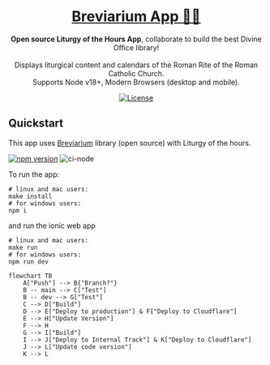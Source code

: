 <h1 align="center">
  <a href="https://github.com/breviarium-app/breviarium--app">
    Breviarium App 🙏🏼
  </a>
</h1>

<p align="center">
  <b>Open source Liturgy of the Hours App</b>, collaborate to build the best Divine Office library!<br><br>
  Displays liturgical content and calendars of the Roman Rite of the Roman Catholic Church.<br>
  Supports Node v18+, Modern Browsers (desktop and mobile).
</p>

<p align="center">
  <a href="LICENSE">
    <img alt="License" src="https://img.shields.io/badge/license-MIT-blue?color=blue&style=flat">
</a>
</p>

## Quickstart

This app uses [Breviarium](https://www.npmjs.com/package/breviarium) library (open source) with Liturgy of the hours.

[![npm version](https://badge.fury.io/js/breviarium.svg)](https://www.npmjs.com/package/breviarium)
![ci-node](https://github.com/breviarium-app/breviarium--app/actions/workflows/ci-node.yml/badge.svg)

To run the app:

```shell
# linux and mac users:
make install
# for windows users:
npm i
```

and run the ionic web app

```shell
# linux and mac users:
make run
# for windows users:
npm run dev
```

```mermaid
flowchart TB
    A["Push"] --> B{"Branch?"}
    B -- main --> C["Test"]
    B -- dev --> G["Test"]
    C --> D["Build"]
    D --> E["Deploy to production"] & F["Deploy to Cloudflare"]
    E --> H["Update Version"]
    F --> H
    G --> I["Build"]
    I --> J["Deploy to Internal Track"] & K["Deploy to Cloudflare"]
    J --> L["Update code version"]
    K --> L

```